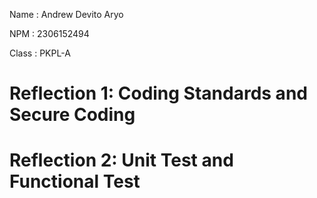 Name    : Andrew Devito Aryo

NPM     : 2306152494

Class    : PKPL-A

# Reflection 1: Coding Standards and Secure Coding


# Reflection 2: Unit Test and Functional Test